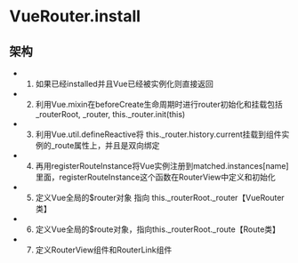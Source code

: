# VueRouter.install
## 架构
- 1. 如果已经installed并且Vue已经被实例化则直接返回
- 2. 利用Vue.mixin在beforeCreate生命周期时进行router初始化和挂载包括_routerRoot, _router, this._router.init(this)
- 3. 利用Vue.util.defineReactive将 this._router.history.current挂载到组件实例的_route属性上，并且是双向绑定
- 4. 再用registerRouteInstance将Vue实例注册到matched.instances[name]里面，registerRouteInstance这个函数在RouterView中定义和初始化
- 5. 定义Vue全局的$router对象 指向 this._routerRoot._router【VueRouter类】
- 6. 定义Vue全局的$route对象，指向this._routerRoot._route【Route类】
- 7. 定义RouterView组件和RouterLink组件